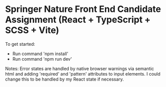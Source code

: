 # Springer Nature Front End Candidate Assignment (React + TypeScript + SCSS + Vite)

To get started:

- Run command 'npm install'
- Run command 'npm run dev'

Notes:
Error states are handled by native browser warnings via semantic html and adding 'required' and 'pattern' attributes to input elements. I could change this to be handled by my React state if necessary.

